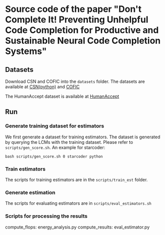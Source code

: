 # Source code of the paper "Don't Complete It! Preventing Unhelpful Code Completion for Productive and Sustainable Neural Code Completion Systems"

## Datasets
Download CSN and COFIC into the `datasets` folder. The datasets are available at [CSN(python)](https://huggingface.co/datasets/code-search-net/code_search_net) and [COFIC](https://drive.google.com/file/d/1Ai0WMYrIGQQLqBC180mzUVDSbpkgO6uD/view)

The HumanAccept dataset is available at [HumanAccept](https://drive.google.com/file/d/1TXw9opbJitZpfQeZcxnlTkaOmADi6Vw8/view?usp=drive_link)

## Run

### Generate training dataset for estimators
We first generate a dataset for training estimators. The dataset is generated by querying the LCMs with the training dataset.
Please refer to `scripts/gen_score.sh`.
An example for starcoder:
```
bash scripts/gen_score.sh 0 starcoder python
```


### Train estimators
The scripts for training estimators are in the `scripts/train_est` folder.

### Generate estimation
The scripts for evaluating estimators are in `scripts/eval_estimators.sh`

### Scripts for processing the results
compute_flops: energy_analysis.py
compute_results: eval_estimator.py


